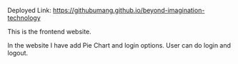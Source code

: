 Deployed Link: https://githubumang.github.io/beyond-imagination-technology

This is the frontend website.

In the website I have add Pie Chart and login options. User can do login and logout. 
